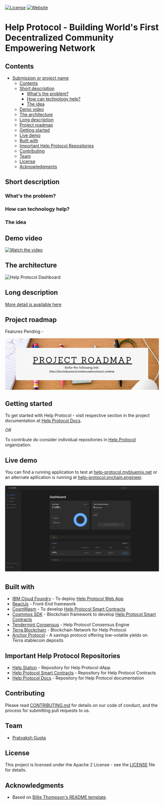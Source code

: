 [![License](https://img.shields.io/badge/License-Apache2-blue.svg)](https://www.apache.org/licenses/LICENSE-2.0) [![Website](https://img.shields.io/badge/View-Website-blue)](http://help-protocol.onchain.engineer)

# Help Protocol - Building World's First Decentralized Community Empowering Network

## Contents

- [Submission or project name](#submission-or-project-name)
  - [Contents](#contents)
  - [Short description](#short-description)
    - [What's the problem?](##whats-the-problem)
    - [How can technology help?](##how-can-technology-help)
    - [The idea](#the-idea)
  - [Demo video](#demo-video)
  - [The architecture](#the-architecture)
  - [Long description](#long-description)
  - [Project roadmap](#project-roadmap)
  - [Getting started](#getting-started)
  - [Live demo](#live-demo)
  - [Built with](#built-with)
  - [Important Help Protocol Repositories](#Important-Help-Protocol-Repositories)
  - [Contributing](#contributing)
  - [Team](#team)
  - [License](#license)
  - [Acknowledgments](#acknowledgments)

## Short description


### What's the problem?


### How can technology help?


### The idea


## Demo video

[![Watch the video](./images/help-protocol-video.png)](https://www.canva.com/design/DAEvCZQJLEs/PIRqMu5B4jJH_KrKRoVmCA/watch?utm_content=DAEvCZQJLEs&utm_campaign=designshare&utm_medium=link&utm_source=publishsharelink)

## The architecture

![Help Protocol Dashboard](./images/architecture.png)


## Long description

[More detail is available here](https://docs.help.protocol.onchain.engineer/)

## Project roadmap



Features Pending - 


 
[![Roadmap](./images/help-protocol-roadmap.png)](https://docs.help.protocol.onchain.engineer/project-roadmap)

## Getting started

To get started with Help Protocol - visit respective section in the project documentation at [Help Protocol Docs](https://docs.help.protocol.onchain.engineer/).
 
*OR*
 
To contribute do consider individual repositories in [Help Protocol](https://github.com/Help-Protocol) organization.

## Live demo

You can find a running application to test at [help-protocol.mybluemix.net](http://help-protocol.mybluemix.net/) or an alternate apllication is running at [help-protocol.onchain.engineer](http://help-protocol.onchain.engineer).

![Dashboard](./images/Dashboard.png)

## Built with

- [IBM Cloud Foundry](https://www.ibm.com/cloud/cloud-foundry) - To deploy [Help Protocol Web App](http://help-protocol.mybluemix.net/)
- [ReactJs](https://reactjs.org/) - Front-End framework
- [CosmWasm](https://cosmwasm.com/) - To develop [Help Protocol Smart Contracts](https://github.com/Help-Protocol/help-contracts/)
- [Cosmmos SDK](https://docs.cosmos.network/) - Blockchain framework to develop [Help Protocol Smart Contracts](https://github.com/Help-Protocol/help-contracts/)
- [Tendermint Consensus](https://docs.tendermint.com/master/) - Help Protocol Consensus Engine
- [Terra Blockchain](https://www.terra.money/) - Blockchain Network for Help Protocol
- [Anchor Protocol](https://anchorprotocol.com/) - A savings protocol offering low-volatile yields on Terra stablecoin deposits

## Important Help Protocol Repositories

- [Help Station](https://github.com/Help-Protocol/help-station) - Repository for Help Protocol dApp
- [Help Protocol Smart Contracts](https://github.com/Help-Protocol/help-contracts) - Repository for Help Protocol Contracts
- [Help Protocol Docs](https://github.com/Help-Protocol/help-protocol-documentation) - Repository for Help Protocol documentation

## Contributing

Please read [CONTRIBUTING.md](CONTRIBUTING.md) for details on our code of conduct, and the process for submitting pull requests to us.

## Team

- [Pratyaksh Gupta](https://github.com/oscillator25)

## License

This project is licensed under the Apache 2 License - see the [LICENSE](LICENSE) file for details.

## Acknowledgments

- Based on [Billie Thompson's README template](https://gist.github.com/PurpleBooth/109311bb0361f32d87a2).

